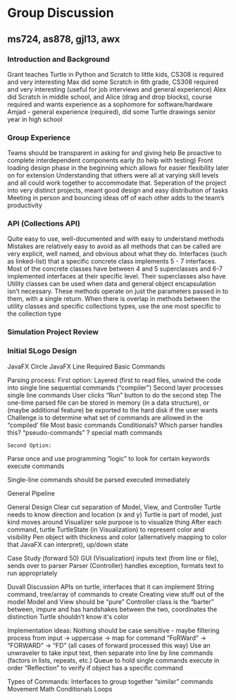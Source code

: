 # Group Discussion
## ms724, as878, gjl13, awx

### Introduction and Background
Grant teaches Turtle in Python and Scratch to little kids, CS308 is required and very interesting
Max did some Scratch in 6th grade, CS308 required and very interesting (useful for job interviews and general experience)
Alex did Scratch in middle school, and Alice (drag and drop blocks), course required and wants experience as a sophomore for software/hardware
Amjad - general experience (required), did some Turtle drawings senior year in high school

###  Group Experience
Teams should be transparent in asking for and giving help
Be proactive to complete interdependent components early (to help with testing)
Front loading design phase in the beginning which allows for easier flexibility later on for extension
Understanding that others were all at varying skill levels and all could work together to accommodate that.
Seperation of the project into very distinct projects, meant good design and easy distribution of tasks
Meeting in person and bouncing ideas off of each other adds to the team’s productivity

### API (Collections API)
Quite easy to use, well-documented and with easy to understand methods
Mistakes are relatively easy to avoid as all methods that can be called are very explicit, well named, and obvious about what they do.
Interfaces (such as linked-list) that a specific concrete class implements 5 - 7 interfaces.
Most of the concrete classes have between 4 and 5 superclasses and 6-7 implemented interfaces at their specific level. Their superclasses also have 
Utility classes can be used when data and general object encapsulation isn’t necessary. These methods operate on just the parameters passed in to them, with a single return. When there is overlap in methods between the utility classes and specific collections types, use the one most specific to the collection type

### Simulation Project Review


### Initial SLogo Design
JavaFX Circle
JavaFX Line
Required Basic Commands

Parsing process:
	First option:
Layered (first to read files, unwind the code into single line sequential commands (“compiler”)
Second layer processes single line commands
User clicks “Run” button to do the second step
The one-time parsed file can be stored in memory (in a data structure), or (maybe additional feature) be exported to the hard disk if the user wants
Challenge is to determine what set of commands are allowed in the “compiled’ file
Most basic commands
Conditionals? Which parser handles this?
“pseudo-commands” ? special math commands

	Second Option:
Parse once and use programming “logic” to look for certain keywords execute commands 

Single-line commands should be parsed executed immediately

General Pipeline

General Design
Clear cut separation of Model, View, and Controller
Turtle needs to know direction and location (x and y)
Turtle is part of model, just kind moves around
Visualizer sole purpose is to visualize thing
After each command, turtle
TurtleState (in Visualization) to represent color and visibility
Pen object with thickness and color (alternatively mapping to color that JavaFX can interpret), up/down state

Case Study (forward 50)
GUI (Visualization) inputs text (from line or file), sends over to parser
Parser (Controller) handles exception, formats text to run appropriately


Duvall Discussion
APIs on turtle, interfaces that it can implement
String command, tree/array of commands to create
Creating view stuff out of the model
Model and View should be “pure”
Controller class is the “barter” between, impure and has handshakes between the two, coordinates the distinction
Turtle shouldn’t know it's color

Implementation ideas:
Nothing should be case sensitive - maybe filtering process from input -> uppercase -> map for command
“FoRWard” → “FORWARD” → “FD” (all cases of forward processed this way)
Use an unwraveler to take input text, then separate into line by line commands (factors in lists, repeats, etc.)
Queue to hold single commands execute in order
“Reflection” to verify if object has a specific command

Types of Commands:
Interfaces to group together “similar” commands
Movement
Math
Conditionals
Loops
